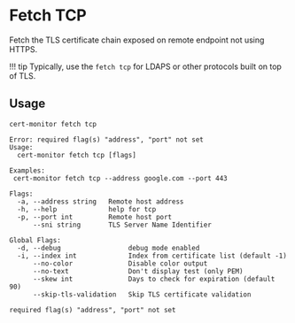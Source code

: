 # Fetch TCP 

Fetch the TLS certificate chain exposed on remote endpoint not using HTTPS.

!!! tip
    Typically, use the `fetch tcp` for LDAPS or other protocols built on top of TLS.


## Usage
```
cert-monitor fetch tcp                                                                  

```
```
Error: required flag(s) "address", "port" not set
Usage:
  cert-monitor fetch tcp [flags]

Examples:
 cert-monitor fetch tcp --address google.com --port 443

Flags:
  -a, --address string   Remote host address
  -h, --help             help for tcp
  -p, --port int         Remote host port
      --sni string       TLS Server Name Identifier

Global Flags:
  -d, --debug                 debug mode enabled
  -i, --index int             Index from certificate list (default -1)
      --no-color              Disable color output
      --no-text               Don't display test (only PEM)
      --skew int              Days to check for expiration (default 90)
      --skip-tls-validation   Skip TLS certificate validation

required flag(s) "address", "port" not set

```